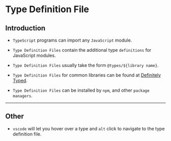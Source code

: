 # Type Definition File

## Introduction

* `TypeScript` programs can import any `JavaScript` module.

* `Type Definition Files` contain the additional type `definitions` for JavaScript modules.

* `Type Definition Files` usually take the form `@types/${library name}`.

* `Type Definition Files` for common libraries can be found at [Definitely Typed](https://definitelytyped.org/).

* `Type Definition Files` can be installed by `npm`, and other `package managers`.

---

## Other

* `vscode` will let you hover over a type and `alt` click to navigate to the type definition file.
